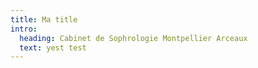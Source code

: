 ```yaml
---
title: Ma title
intro:
  heading: Cabinet de Sophrologie Montpellier Arceaux
  text: yest test
---
```


